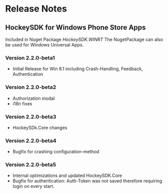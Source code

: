 ﻿# Release Notes
## HockeySDK for Windows Phone Store Apps
Included in Nuget Package <em>HockeySDK.WINRT</em>
The NugetPackage can also be used for Windows Universal Apps.

### Version 2.2.0-beta1
* Initial Release for Win 8.1 including Crash-Handling, Feedback, Authentication

### Version 2.2.0-beta2
* Authorization modal
* i18n fixes

### Version 2.2.0-beta3
* HockeySDk.Core changes

### Version 2.2.0-beta4
* Bugfix for crashing configuration-method

### Version 2.2.0-beta5
* Internal optimizations and updated HockeySDK.Core
* Bugfix for authentication: Auth-Token was not saved therefore requiring login on every start.